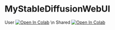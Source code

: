 # MyStableDiffusionWebUI

User
[![Open In Colab](https://colab.research.google.com/assets/colab-badge.svg)](https://colab.research.google.com/github/Kimyobu/MyStableDiffusionWebUI/blob/main/webui(alohomora).ipynb) \n
Shared
[![Open In Colab](https://colab.research.google.com/assets/colab-badge.svg)](https://colab.research.google.com/github/Kimyobu/MyStableDiffusionWebUI/blob/main/webui(alohomora)_Shared.ipynb)
